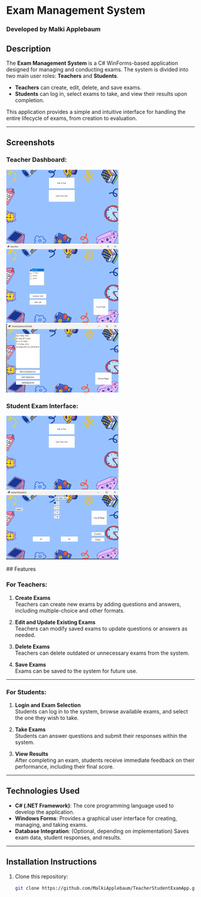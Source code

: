 # Exam Management System
### Developed by Malki Applebaum 

## Description
The **Exam Management System** is a C# WinForms-based application designed for managing and conducting exams. The system is divided into two main user roles: **Teachers** and **Students**. 

- **Teachers** can create, edit, delete, and save exams.
- **Students** can log in, select exams to take, and view their results upon completion.

This application provides a simple and intuitive interface for handling the entire lifecycle of exams, from creation to evaluation.

---
## Screenshots

### Teacher Dashboard:
<p float="left">
    <img src="Screenshots/enter.png" alt="Teacher Dashboard" width="300"/>
    <img src="Screenshots/teachers.png" alt="Teacher Dashboard" width="300"/>
    <img src="Screenshots/edit.png" alt="Teacher Dashboard" width="300"/>
</p>

### Student Exam Interface:
<p float="left">
    <img src="Screenshots/enter.png" alt="Student Exam Interface" width="300"/>
    <img src="Screenshots/test.png" alt="Student Exam Interface" width="300"/>
</p>
## Features

### For Teachers:
1. **Create Exams**  
   Teachers can create new exams by adding questions and answers, including multiple-choice and other formats.
   
2. **Edit and Update Existing Exams**  
   Teachers can modify saved exams to update questions or answers as needed.

3. **Delete Exams**  
   Teachers can delete outdated or unnecessary exams from the system.

4. **Save Exams**  
   Exams can be saved to the system for future use.

---

### For Students:
1. **Login and Exam Selection**  
   Students can log in to the system, browse available exams, and select the one they wish to take.

2. **Take Exams**  
   Students can answer questions and submit their responses within the system.

3. **View Results**  
   After completing an exam, students receive immediate feedback on their performance, including their final score.

---

## Technologies Used
- **C# (.NET Framework)**: The core programming language used to develop the application.
- **Windows Forms**: Provides a graphical user interface for creating, managing, and taking exams.
- **Database Integration**: (Optional, depending on implementation) Saves exam data, student responses, and results.

---

## Installation Instructions
1. Clone this repository:
   ```bash
   git clone https://github.com/MalkiApplebaum/TeacherStudentExamApp.git
